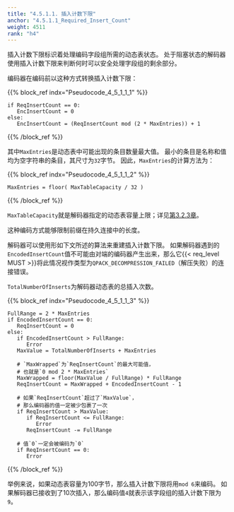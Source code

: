 ```yaml
---
title: "4.5.1.1. 插入计数下限"
anchor: "4.5.1.1_Required_Insert_Count"
weight: 4511
rank: "h4"
---
```


插入计数下限标识着处理编码字段组所需的动态表状态。
处于阻塞状态的解码器使用插入计数下限来判断何时可以安全处理字段组的剩余部分。

编码器在编码前以这种方式转换插入计数下限：

{{% block_ref
indx="Pseudocode_4_5_1_1_1" %}}

```
if ReqInsertCount == 0:
   EncInsertCount = 0
else:
   EncInsertCount = (ReqInsertCount mod (2 * MaxEntries)) + 1
```

{{% /block_ref %}}

其中`MaxEntries`是动态表中可能出现的条目数量最大值。
最小的条目是名称和值均为空字符串的条目，其尺寸为`32`字节。
因此，`MaxEntries`的计算方法为：

{{% block_ref
indx="Pseudocode_4_5_1_1_2" %}}

```
MaxEntries = floor( MaxTableCapacity / 32 )
```

{{% /block_ref %}}

`MaxTableCapacity`就是解码器指定的动态表容量上限；详见[第3.2.3章](#3.2.3_Maximum_Dynamic_Table_Capacity)。

这种编码方式能够限制前缀在持久连接中的长度。

解码器可以使用形如下文所述的算法来重建插入计数下限。
如果解码器遇到的`EncodedInsertCount`值不可能由对端的编码器产生出来，那么它{{< req_level MUST >}}将此情况视作类型为`QPACK_DECOMPRESSION_FAILED`（解压失败）的连接错误。

`TotalNumberOfInserts`为解码器动态表的总插入次数。

{{% block_ref
indx="Pseudocode_4_5_1_1_3" %}}

```
FullRange = 2 * MaxEntries
if EncodedInsertCount == 0:
   ReqInsertCount = 0
else:
   if EncodedInsertCount > FullRange:
      Error
   MaxValue = TotalNumberOfInserts + MaxEntries

   # `MaxWrapped`为`ReqInsertCount`的最大可能值，
   # 也就是`0 mod 2 * MaxEntries`
   MaxWrapped = floor(MaxValue / FullRange) * FullRange
   ReqInsertCount = MaxWrapped + EncodedInsertCount - 1

   # 如果`ReqInsertCount`超过了`MaxValue`，
   # 那么编码器的值一定被少包裹了一次
   if ReqInsertCount > MaxValue:
      if ReqInsertCount <= FullRange:
         Error
      ReqInsertCount -= FullRange

   # 值`0`一定会被编码为`0`
   if ReqInsertCount == 0:
      Error
 ```

{{% /block_ref %}}

举例来说，如果动态表容量为100字节，那么插入计数下限将用`mod 6`来编码。
如果解码器已接收到了10次插入，那么编码值`4`就表示该字段组的插入计数下限为`9`。
